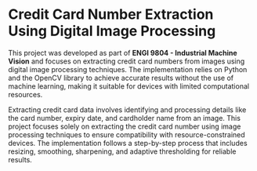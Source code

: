 # Credit Card Number Extraction Using Digital Image Processing

This project was developed as part of **ENGI 9804 - Industrial Machine Vision** and focuses on extracting credit card numbers from images using digital image processing techniques. The implementation relies on Python and the OpenCV library to achieve accurate results without the use of machine learning, making it suitable for devices with limited computational resources.

Extracting credit card data involves identifying and processing details like the card number, expiry date, and cardholder name from an image. This project focuses solely on extracting the credit card number using image processing techniques to ensure compatibility with resource-constrained devices. The implementation follows a step-by-step process that includes resizing, smoothing, sharpening, and adaptive thresholding for reliable results.
